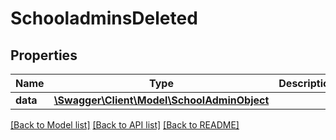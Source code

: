 # SchooladminsDeleted

## Properties
Name | Type | Description | Notes
------------ | ------------- | ------------- | -------------
**data** | [**\Swagger\Client\Model\SchoolAdminObject**](SchoolAdminObject.md) |  | [optional] 

[[Back to Model list]](../README.md#documentation-for-models) [[Back to API list]](../README.md#documentation-for-api-endpoints) [[Back to README]](../README.md)


